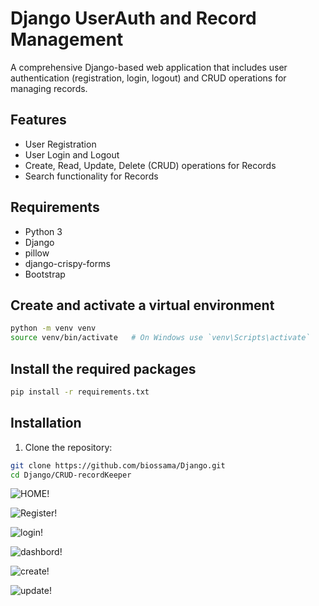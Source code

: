 
# Django UserAuth and Record Management

A comprehensive Django-based web application that includes user authentication (registration, login, logout) and CRUD operations for managing records.

## Features

- User Registration
- User Login and Logout
- Create, Read, Update, Delete (CRUD) operations for Records
- Search functionality for Records

## Requirements

- Python 3
- Django 
- pillow
- django-crispy-forms
- Bootstrap
  
## Create and activate a virtual environment
```bash
python -m venv venv
source venv/bin/activate   # On Windows use `venv\Scripts\activate`
```
## Install the required packages
```bash
pip install -r requirements.txt
```

## Installation

1. Clone the repository:

```sh
git clone https://github.com/biossama/Django.git
cd Django/CRUD-recordKeeper
````
![HOME!](img-crud/home.png)

![Register!](img-crud/register.png)

![login!](img-crud/login.png)

![dashbord!](img-crud/dashboard.png)

![create!](img-crud/create.png)

![update!](img-crud/update.png)

